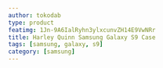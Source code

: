 ```yaml
---
author: tokodab
type: product
featimg: 1Jn-9A6IalRyhn3ylxcunvZH14E9VwNRr
title: Harley Quinn Samsung Galaxy S9 Case
tags: [samsung, galaxy, s9]
category: [samsung]
---
```

